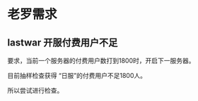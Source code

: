 # 老罗需求

## lastwar 开服付费用户不足

要求，当前一个服务器的付费用户数打到1800时，开启下一服务器。

目前抽样检查获得 “日服”的付费用户不足1800人。

所以尝试进行检查。


